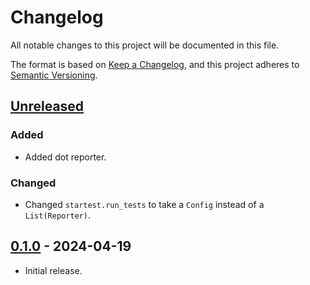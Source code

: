 # Changelog

All notable changes to this project will be documented in this file.

The format is based on [Keep a Changelog](https://keepachangelog.com/en/1.0.0/),
and this project adheres to [Semantic Versioning](https://semver.org/spec/v2.0.0.html).

## [Unreleased]

### Added

- Added dot reporter.

### Changed

- Changed `startest.run_tests` to take a `Config` instead of a `List(Reporter)`.

## [0.1.0] - 2024-04-19

- Initial release.

[unreleased]: https://github.com/maxdeviant/startest/compare/v0.1.0...HEAD
[0.1.0]: https://github.com/maxdeviant/startest/compare/6e7e1f2...v0.1.0
